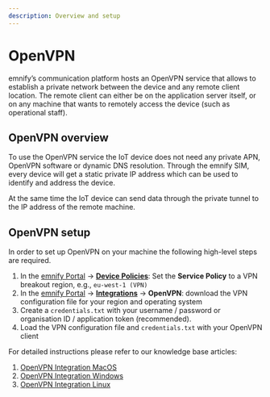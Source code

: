 ```yaml
---
description: Overview and setup
---
```

# OpenVPN

emnify’s communication platform hosts an OpenVPN service that allows to establish a private network between the device and any remote client location. 
The remote client can either be on the application server itself, or on any machine that wants to remotely access the device (such as operational staff).

## OpenVPN overview

To use the OpenVPN service the IoT device does not need any private APN, OpenVPN software or dynamic DNS resolution.
Through the emnify SIM, every device will get a static private IP address which can be used to identify and address the device.

<!--This image is missing: OpenVPN.png -->
<!-- image caption: OpenVPN System Overview -->

At the same time the IoT device can send data through the private tunnel to the IP address of the remote machine.

## OpenVPN setup

In order to set up OpenVPN on your machine the following high-level steps are required.

1. In the [emnify Portal](https://portal.emnify.com/) → [**Device Policies**](https://portal.emnify.com/device-policies): Set the **Service Policy** to a VPN breakout region, e.g., `eu-west-1 (VPN)`
1. In the [emnify Portal](https://portal.emnify.com/) → [**Integrations**](https://portal.emnify.com/integrations) → **OpenVPN**: download the VPN configuration file for your region and operating system
1. Create a `credentials.txt` with your username / password or organisation ID / application token (recommended).
1. Load the VPN configuration file and `credentials.txt` with your OpenVPN client
    

For detailed instructions please refer to our knowledge base articles:

1. [OpenVPN Integration MacOS](https://support.emnify.com/hc/en-us/articles/360019625379-OpenVPN-Integration-Guide-for-MacOS)
1. [OpenVPN Integration Windows](https://support.emnify.com/hc/en-us/articles/115001723273-OpenVPN-Integration-Guide-for-Windows) 
1. [OpenVPN Integration Linux](https://support.emnify.com/hc/en-us/articles/115001724434-OpenVPN-Integration-Guide-for-Linux)
